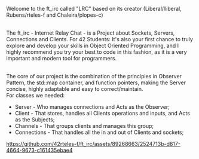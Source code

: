 Welcome to the ft_irc called "LRC" based on its creator (Liberal/lliberal, Rubens/rteles-f and Chaleira/plopes-c) <br><br>

The ft_irc - Internet Relay Chat -  is a Project about Sockets, Servers, Connections and Clients. For 42 Students: It's also your first chance to truly explore and develop your skills in Object Oriented Programming, and I highly recommend you try your best to code in this fashion, as it is a very important and modern tool for programmers. <br><br>

The core of our project is the combination of the principles in Observer Pattern, the std::map container, and function pointers, making the Server concise, highly adaptable and easy to correct/maintain. <br>
For classes we needed: <br>
* Server - Who manages connections and Acts as the Observer; <br>
* Client - That stores, handles all Clients operations and inputs, and Acts as the Subjects; 
* Channels - That groups clients and manages this group;
* Connections - That handles all the in and out of Clients and sockets;


https://github.com/42rteles-f/ft_irc/assets/89268663/2524713b-d817-4664-9673-c161435ebae4



